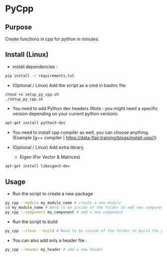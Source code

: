 # PyCpp

## Purpose

Create functions in cpp for python in minutes.

## Install (Linux)

- install dependencies :

```sh
pip install -r requirements.txt
```

- (Optional / Linux) Add the script as a cmd in bashrc file

```sh
chmod +x setup_py_cpp.sh
./setup_py_cpp.sh
```

- You need to add Python dev headers (Note : you might need a specific version depending on your current python version):

```sh
apt-get install python3-dev
```

- You need to install cpp compiler as well, you can choose anything. (Example [g++ compiler | https://data-flair.training/blogs/install-cpp/])

- (Optional / Linux) Add extra library.
  - Eigen (For Vector & Matrices)

```sh
apt-get install libeigen3-dev
```

## Usage

- Run the script to create a new package

```sh
py_cpp --module my_module_name # create a new module
cd my_module_name # Need to be inside of the folder to add new component.
py_cpp --component my_component # add a new component
```

- Run the script to build

```sh
py_cpp --clean --build # Need to be inside of the folder to build the package.
```

- You can also add only a header file :

```sh
py_cpp --header my_header # add a new header
```
